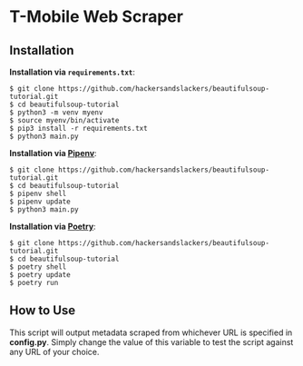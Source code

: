 # T-Mobile Web Scraper

## Installation

**Installation via `requirements.txt`**:

```shell
$ git clone https://github.com/hackersandslackers/beautifulsoup-tutorial.git
$ cd beautifulsoup-tutorial
$ python3 -m venv myenv
$ source myenv/bin/activate
$ pip3 install -r requirements.txt
$ python3 main.py
```

**Installation via [Pipenv](https://pipenv-fork.readthedocs.io/en/latest/)**:

```shell
$ git clone https://github.com/hackersandslackers/beautifulsoup-tutorial.git
$ cd beautifulsoup-tutorial
$ pipenv shell
$ pipenv update
$ python3 main.py
```

**Installation via [Poetry](https://python-poetry.org/)**:

```shell
$ git clone https://github.com/hackersandslackers/beautifulsoup-tutorial.git
$ cd beautifulsoup-tutorial
$ poetry shell
$ poetry update
$ poetry run
```

## How to Use

This script will output metadata scraped from whichever URL is specified in **config.py**. Simply change the value of this variable to test the script against any URL of your choice.

